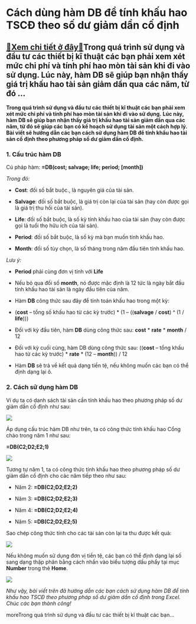 Cách dùng hàm DB để tính khấu hao TSCĐ theo số dư giảm dần cố định
==================================================================

[:gift:Xem chi tiết ở đây:gift:](https://hddtvn.com/cach-dung-ham-db-de-tinh-khau-hao-tscd-theo-so-du-giam-dan-co-dinh/)Trong quá trình sử dụng và đầu tư các thiết bị kĩ thuật các bạn phải xem xét mức chi phí và tính phí hao mòn tài sản khi đi vào sử dụng. Lúc này, hàm DB sẽ giúp bạn nhận thấy giá trị khấu hao tài sản giảm dần qua các năm, từ đó …
-------------------------------------------------------------------------------------------------------------------------------------------------------------------------------------------------------------------------------------

**Trong quá trình sử dụng và đầu tư các thiết bị kĩ thuật các bạn phải xem xét mức chi phí và tính phí hao mòn tài sản khi đi vào sử dụng.** **Lúc này, hàm DB sẽ giúp bạn nhận thấy giá trị khấu hao tài sản giảm dần qua các năm, từ đó sẽ giúp các bạn có kế hoạch sử dụng tài sản một cách hợp lý. Bài viết sẽ hướng dẫn các bạn cách sử dụng hàm DB để tính khấu hao tài sản cố định theo phương pháp số dư giảm dần cố định.**


### 1. Cấu trúc hàm DB


Cú pháp hàm: **=DB(cost; salvage; life; period; [month])**


*Trong đó:*




* **Cost**: đối số bắt buộc., là nguyên giá của tài sản.

* **Salvage**: đối số bắt buộc, là giá trị còn lại của tài sản (hay còn được gọi là giá trị thu hồi của tài sản).

* **Life**: đối số bắt buộc, là số kỳ tính khấu hao của tài sản (hay còn được gọi là tuổi thọ hữu ích của tài sản).

* **Period**: đối số bắt buộc, là số kỳ mà bạn muốn tính khấu hao.

* **Month**: đối số tùy chọn, là số tháng trong năm đầu tiên tính khấu hao.



*Lưu ý:*




* **Period** phải cùng đơn vị tính với **Life**

* Nếu bỏ qua đối số **month**, nó được mặc định là 12 tức là ngày bắt đầu tính khấu hao tài sản là ngày đầu tiên của năm.

* Hàm **DB** công thức sau đây để tính toán khấu hao trong một kỳ:

* (**cost** – tổng số khấu hao từ các kỳ trước) * (1 – ((**salvage** / **cost**) ^ (1 / **life**)))

* Đối với kỳ đầu tiên, hàm **DB** dùng công thức sau: **cost** * **rate** * **month** / 12

* Đối với kỳ cuối cùng, hàm DB dùng công thức sau: ((**cost** – tổng khấu hao từ các kỳ trước) * **rate** * (12 – **month**)) / 12

* Hàm **DB** sẽ trả về kết quả dạng tiền tệ, nếu không muốn các bạn có thể định dạng lại ô.



### 2. Cách sử dụng hàm DB


Ví dụ ta có danh sách tài sản cần tính khấu hao theo phương pháp số dư giảm dần cố định như sau:


![](https://hddtvn.com/wp-content/uploads/2021/01/5aJhrJq.png)


Áp dụng cấu trúc hàm DB như trên, ta có công thức tính khấu hao Cổng chào trong năm 1 như sau:


**=DB(C2;D2;E2;1)**


![](https://hddtvn.com/wp-content/uploads/2021/01/tjue7Xh.png)


Tương tự năm 1, ta có công thức tính khấu hao theo phương pháp số dư giảm dần cố định cho các năm tiếp theo như sau:




* Năm 2: **=DB(C2;D2;E2;2)**

* Năm 3: **=DB(C2;D2;E2;3)**

* Năm 4: **=DB(C2;D2;E2;4)**

* Năm 5: **=DB(C2;D2;E2;5)**



Sao chép công thức tính cho các tài sản còn lại ta thu được kết quả:


![](https://hddtvn.com/wp-content/uploads/2021/01/i3Veu84.png)


Nếu không muốn sử dụng đơn vị tiền tệ, các bạn có thể định dạng lại số sang dạng thập phân bằng cách nhấn vào biểu tượng dấu phẩy tại mục **Number** trong thẻ **Home**.


![](https://hddtvn.com/wp-content/uploads/2021/01/S3Clhz4.png)


*Như vậy, bài viết trên đã hướng dẫn các bạn cách sử dụng hàm DB để tính khấu hao TSCĐ theo phương pháp số dư giảm dần cố định trong Excel. Chúc các bạn thành công!*


moreTrong quá trình sử dụng và đầu tư các thiết bị kĩ thuật các bạn…

